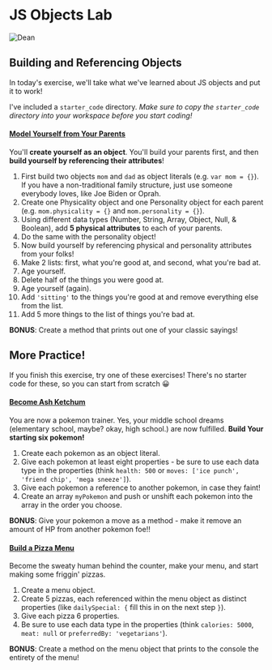 # JS Objects Lab

![Dean](http://www.sovereignliege.com/archives/howmuch-thumb.jpg)

## Building and Referencing Objects

In today's exercise, we'll take what we've learned about JS objects and put it to work!

I've included a `starter_code` directory. *Make sure to copy the `starter_code` directory into your workspace before you start coding!*

#### <u>Model Yourself from Your Parents</u>

You'll **create yourself as an object**. You'll build your parents first, and then **build yourself by referencing their attributes**!

1. First build two objects `mom` and `dad` as object literals (e.g. `var mom = {}`). If you have a non-traditional family structure, just use someone everybody loves, like Joe Biden or Oprah.
2. Create one Physicality object and one Personality object for each parent (e.g. `mom.physicality = {}` and `mom.personality = {}`).
3. Using different data types (Number, String, Array, Object, Null, & Boolean), add **5 physical attributes** to each of your parents.
4. Do the same with the personality object!
5. Now build yourself by referencing physical and personality attributes from your folks!
6. Make 2 lists: first, what you're good at, and second, what you're bad at.
7. Age yourself.
8. Delete half of the things you were good at.
9. Age yourself (again).
10. Add `'sitting'` to the things you're good at and remove everything else from the list.
11. Add 5 more things to the list of things you're bad at.

**BONUS**: Create a method that prints out one of your classic sayings!

## More Practice!

If you finish this exercise, try one of these exercises! There's no starter code for these, so you can start from scratch 😀


#### <u>Become [Ash Ketchum](http://bulbapedia.bulbagarden.net/wiki/Ash_Ketchum)</u>

You are now a pokemon trainer. Yes, your middle school dreams (elementary school, maybe? okay, high school.) are now fulfilled. **Build Your starting six pokemon!**

1. Create each pokemon as an object literal.
2. Give each pokemon at least eight properties - be sure to use each data type in the properties (think `health: 500` or `moves: ['ice punch', 'friend chip', 'mega sneeze']`).
3. Give each pokemon a reference to another pokemon, in case they faint!
4. Create an array `myPokemon` and push or unshift each pokemon into the array in the order you choose.

**BONUS**: Give your pokemon a move as a method - make it remove an amount of HP from another pokemon foe!!

#### <u>Build a Pizza Menu</u>

Become the sweaty human behind the counter, make your menu, and start making some friggin' pizzas.

1. Create a menu object.
2. Create 5 pizzas, each referenced within the menu object as distinct properties (like `dailySpecial: {` fill this in on the next step `}`).
3. Give each pizza 6 properties.
4. Be sure to use each data type in the properties (think `calories: 5000`, `meat: null` or `preferredBy: 'vegetarians'`).

**BONUS**: Create a method on the menu object that prints to the console the entirety of the menu!
